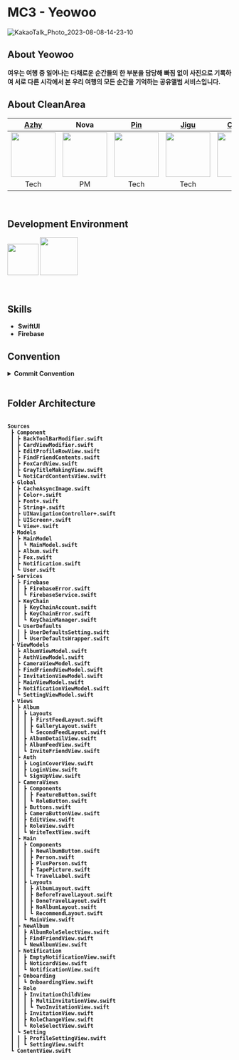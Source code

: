 # MC3 - Yeowoo
![KakaoTalk_Photo_2023-08-08-14-23-10](https://github.com/DeveloperAcademy-POSTECH/MC3-Team5-CleanArea/assets/50910456/e1f7b29a-76c5-47ea-a448-215427f0435f)


## About Yeowoo

<b>여우는 여행 중 일어나는 다채로운 순간들의 한 부분을 담당해 빠짐 없이 사진으로 기록하여 서로 다른 시각에서 본 우리 여행의 모든 순간을 기억하는 공유앨범 서비스입니다.

## About CleanArea
| [Azhy](https://github.com/ungchun) | Nova | [Pin](https://github.com/pingse) | [Jigu](https://github.com/Jisull) | [Caesar](https://github.com/4shimi) | Jamie |
|:-----------------------------------------------------------------------------------------------------------------------:|:------------------------------------------------------------------------------------------------------------------------:|:------------------------------------------------------------------------------------------------------------------------:|:------------------------------------------------------------------------------------------------------------------------:|:----------------------------------------------------------------------------------------------------------------------:|:-------------------------------------------------------------------------------------------------------------------------------:|
| <img src="https://github.com/DeveloperAcademy-POSTECH/MC2-Team5-Snooze/assets/81157265/5dfa0cf8-fc19-40d5-ae3e-336af000df5c" width="100"/> | <img src="https://github.com/DeveloperAcademy-POSTECH/MC3-Team5-CleanArea/assets/50910456/1111608d-4ae9-49c5-bb4a-238c7bb24da5" width ="100"/> |<img src="https://github.com/DeveloperAcademy-POSTECH/MC3-Team5-CleanArea/assets/50910456/6954ef8f-2c52-4618-a9f2-ac803662be5d" width="100" height="100" /> | <img src="https://github.com/DeveloperAcademy-POSTECH/MC3-Team5-CleanArea/assets/50910456/0f266694-a742-4b04-8d4c-1a6ef627c286" width ="100"/> | <img src="https://github.com/DeveloperAcademy-POSTECH/MC3-Team5-CleanArea/assets/104481869/d7c8902a-cec5-42ef-a722-de05520cd735" width="100"> | <img src="https://github.com/DeveloperAcademy-POSTECH/MC3-Team5-CleanArea/assets/50910456/b0ae6004-7351-402c-9b21-64e8630131c4" width ="100"/> |
| Tech | PM | Tech | Tech | Tech | Design                                                                                                                     



<br>

## Development Environment
<img width="70" src="https://img.shields.io/badge/IOS-16%2B-silver">  <img width="85" src="https://img.shields.io/badge/Xcode-14.3-blue">

<br>

## Skills
* SwiftUI
* Firebase

## Convention

<details>
<summary>Commit Convention</summary><br>
  
 * `Udacity Git Commit Message Style Guide`를 참고
 * `Gitmoji` 사용  <br>
  
| Gitmoji | Header | 설명 |
| --- | --- | --- |
| :sparkles: | feat: | 새로운 기능에 대한 커밋 |
| :bug: | fix: | 버그 수정에 대한 커밋 |
| :memo: | docs: | 문서 수정에 대한 커밋 |
| :lipstick: | style: | UI 스타일에 관한 커밋 |
| :recycle: | refactor: | 코드 리팩토링에 대한 커밋 |
| :white_check_mark: | test: | 테스트 코드 수정에 대한 커밋 |
| :tada: | init: | 프로젝트 시작에 대한 커밋 |
| :heavy_plus_sign: | plus: | 의존성 추가에 대한 커밋 |
| :heavy_minus_sign: | minus: | 의존성 제거에 대한 커밋 |
| :hammer: | chore: | 그 외 자잘한 수정에 대한 커밋 (기타 변경 사항) |
</details>
<br>

## Folder Architecture

<pre>
<code>
Sources
 ┣ Component
 ┃ ┣ BackToolBarModifier.swift
 ┃ ┣ CardViewModifier.swift
 ┃ ┣ EditProfileRowView.swift
 ┃ ┣ FindFriendContents.swift
 ┃ ┣ FoxCardView.swift
 ┃ ┣ GrayTitleMakingView.swift
 ┃ ┗ NotiCardContentsView.swift
 ┣ Global
 ┃ ┣ CacheAsyncImage.swift
 ┃ ┣ Color+.swift
 ┃ ┣ Font+.swift
 ┃ ┣ String+.swift
 ┃ ┣ UINavigationController+.swift
 ┃ ┣ UIScreen+.swift
 ┃ ┗ View+.swift
 ┣ Models
 ┃ ┣ MainModel
 ┃ ┃ ┗ MainModel.swift
 ┃ ┣ Album.swift
 ┃ ┣ Fox.swift
 ┃ ┣ Notification.swift
 ┃ ┗ User.swift
 ┣ Services
 ┃ ┣ Firebase
 ┃ ┃ ┣ FirebaseError.swift
 ┃ ┃ ┗ FirebaseService.swift
 ┃ ┣ KeyChain
 ┃ ┃ ┣ KeyChainAccount.swift
 ┃ ┃ ┣ KeyChainError.swift
 ┃ ┃ ┗ KeyChainManager.swift
 ┃ ┗ UserDefaults
 ┃ ┃ ┣ UserDefaultsSetting.swift
 ┃ ┃ ┗ UserDefaultsWrapper.swift
 ┣ ViewModels
 ┃ ┣ AlbumViewModel.swift
 ┃ ┣ AuthViewModel.swift
 ┃ ┣ CameraViewModel.swift
 ┃ ┣ FindFriendViewModel.swift
 ┃ ┣ InvitationViewModel.swift
 ┃ ┣ MainViewModel.swift
 ┃ ┣ NotificationViewModel.swift
 ┃ ┗ SettingViewModel.swift
 ┣ Views
 ┃ ┣ Album
 ┃ ┃ ┣ Layouts
 ┃ ┃ ┃ ┣ FirstFeedLayout.swift
 ┃ ┃ ┃ ┣ GalleryLayout.swift
 ┃ ┃ ┃ ┗ SecondFeedLayout.swift
 ┃ ┃ ┣ AlbumDetailView.swift
 ┃ ┃ ┣ AlbumFeedView.swift
 ┃ ┃ ┗ InviteFriendView.swift
 ┃ ┣ Auth
 ┃ ┃ ┣ LoginCoverView.swift
 ┃ ┃ ┣ LoginView.swift
 ┃ ┃ ┗ SignUpView.swift
 ┃ ┣ CameraViews
 ┃ ┃ ┣ Components
 ┃ ┃ ┃ ┣ FeatureButton.swift
 ┃ ┃ ┃ ┗ RoleButton.swift
 ┃ ┃ ┣ Buttons.swift
 ┃ ┃ ┣ CameraButtonView.swift
 ┃ ┃ ┣ EditView.swift
 ┃ ┃ ┣ RoleView.swift
 ┃ ┃ ┗ WriteTextView.swift
 ┃ ┣ Main
 ┃ ┃ ┣ Components
 ┃ ┃ ┃ ┣ NewAlbumButton.swift
 ┃ ┃ ┃ ┣ Person.swift
 ┃ ┃ ┃ ┣ PlusPerson.swift
 ┃ ┃ ┃ ┣ TapePicture.swift
 ┃ ┃ ┃ ┗ TravelLabel.swift
 ┃ ┃ ┣ Layouts
 ┃ ┃ ┃ ┣ AlbumLayout.swift
 ┃ ┃ ┃ ┣ BeforeTravelLayout.swift
 ┃ ┃ ┃ ┣ DoneTravelLayout.swift
 ┃ ┃ ┃ ┣ NoAlbumLayout.swift
 ┃ ┃ ┃ ┗ RecommendLayout.swift
 ┃ ┃ ┗ MainView.swift
 ┃ ┣ NewAlbum
 ┃ ┃ ┣ AlbumRoleSelectView.swift
 ┃ ┃ ┣ FindFriendView.swift
 ┃ ┃ ┗ NewAlbumView.swift
 ┃ ┣ Notification
 ┃ ┃ ┣ EmptyNotificationView.swift
 ┃ ┃ ┣ NoticardView.swift
 ┃ ┃ ┗ NotificationView.swift
 ┃ ┣ Onboarding
 ┃ ┃ ┗ OnboardingView.swift
 ┃ ┣ Role
 ┃ ┃ ┣ InvitationChildView
 ┃ ┃ ┃ ┣ MultiInvitationView.swift
 ┃ ┃ ┃ ┗ TwoInvitationView.swift
 ┃ ┃ ┣ InvitationView.swift
 ┃ ┃ ┣ RoleChangeView.swift
 ┃ ┃ ┗ RoleSelectView.swift
 ┃ ┗ Setting
 ┃ ┃ ┣ ProfileSettingView.swift
 ┃ ┃ ┗ SettingView.swift
 ┗ ContentView.swift
</code>
</pre>
